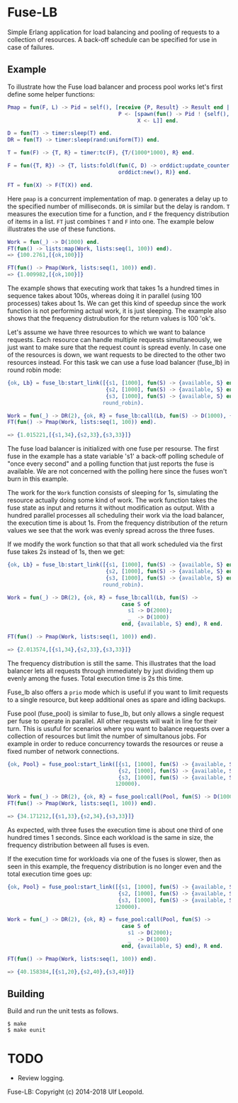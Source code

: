 # Fuse-LB

Simple Erlang application for load balancing and pooling of requests to a
collection of resources. A back-off schedule can be specified for use in case of
failures.


## Example

To illustrate how the Fuse load balancer and process pool works let's first
define some helper functions:

```erlang
Pmap = fun(F, L) -> Pid = self(), [receive {P, Result} -> Result end ||
                                   P <- [spawn(fun() -> Pid ! {self(), F(X)} end) ||
                                         X <- L]] end.

D = fun(T) -> timer:sleep(T) end.
DR = fun(T) -> timer:sleep(rand:uniform(T)) end.

T = fun(F) -> {T, R} = timer:tc(F), {T/(1000*1000), R} end.

F = fun({T, R}) -> {T, lists:foldl(fun(C, D) -> orddict:update_counter(C, 1, D) end,
                                   orddict:new(), R)} end.

FT = fun(X) -> F(T(X)) end.
```

Here `pmap` is a concurrent implementation of map. `D` generates a delay up to
the specified number of milliseconds. `DR` is similar but the delay is random.
`T` measures the execution time for a function, and `F` the frequency
distribution of items in a list. `FT` just combines `T` and `F` into one. The
example below illustrates the use of these functions.

```erlang
Work = fun(_) -> D(1000) end.
FT(fun() -> lists:map(Work, lists:seq(1, 100)) end).
=> {100.2761,[{ok,100}]}

FT(fun() -> Pmap(Work, lists:seq(1, 100)) end).
=> {1.009982,[{ok,100}]}
```

The example shows that executing work that takes 1s a hundred times in sequence
takes about 100s, whereas doing it in parallel (using 100 processes) takes about
1s. We can get this kind of speedup since the work function is not performing
actual work, it is just sleeping. The example also shows that the frequency
distrubution for the return values is 100 'ok's.

Let's assume we have three resources to which we want to balance requests. Each
resource can handle multiple requests simultaneously, we just want to make sure
that the request count is spread evenly. In case one of the resources is down,
we want requests to be directed to the other two resources instead. For this
task we can use a fuse load balancer (fuse_lb) in round robin mode:

```erlang
{ok, Lb} = fuse_lb:start_link([{s1, [1000], fun(S) -> {available, S} end},
                               {s2, [1000], fun(S) -> {available, S} end},
                               {s3, [1000], fun(S) -> {available, S} end}],
                              round_robin).

Work = fun(_) -> DR(2), {ok, R} = fuse_lb:call(Lb, fun(S) -> D(1000), {available, S} end), R end.
FT(fun() -> Pmap(Work, lists:seq(1, 100)) end).

=> {1.015221,[{s1,34},{s2,33},{s3,33}]}
```

The fuse load balancer is initialized with one fuse per resourse. The first fuse
in the example has a state variable 's1' a back-off polling schedule of "once
every second" and a polling function that just reports the fuse is available. We
are not concerned with the polling here since the fuses won't burn in this
example.

The work for the `Work` function consists of sleeping for 1s, simulating the
resource actually doing some kind of work. The work function takes the fuse
state as input and returns it without modification as output. With a hundred
parallel processes all scheduling their work via the load balancer, the
execution time is about 1s. From the frequency distribution of the return values
we see that the work was evenly spread across the three fuses.

If we modify the work function so that that all work scheduled via the first
fuse takes 2s instead of 1s, then we get:

```erlang
{ok, Lb} = fuse_lb:start_link([{s1, [1000], fun(S) -> {available, S} end},
                               {s2, [1000], fun(S) -> {available, S} end},
                               {s3, [1000], fun(S) -> {available, S} end}],
                              round_robin).

Work = fun(_) -> DR(2), {ok, R} = fuse_lb:call(Lb, fun(S) ->
                                    case S of
                                      s1 -> D(2000);
                                      _  -> D(1000)
                                    end, {available, S} end), R end.

FT(fun() -> Pmap(Work, lists:seq(1, 100)) end).

=> {2.013574,[{s1,34},{s2,33},{s3,33}]}
```

The frequency distribution is still the same. This illustrates that the load
balancer lets all requests through immediately by just dividing them up evenly
among the fuses. Total execution time is 2s this time.

Fuse_lb also offers a `prio` mode which is useful if you want to limit requests to
a single resource, but keep additional ones as spare and idling backups.

Fuse pool (fuse_pool) is similar to fuse_lb, but only allows a single request
per fuse to operate in parallel. All other requests will wait in line for their
turn. This is usuful for scenarios where you want to balance requests over a
collection of resources but limit the number of simultanous jobs. For example in
order to reduce concurrency towards the resources or reuse a fixed number of
network connections.

```erlang
{ok, Pool} = fuse_pool:start_link([{s1, [1000], fun(S) -> {available, S} end},
                                   {s2, [1000], fun(S) -> {available, S} end},
                                   {s3, [1000], fun(S) -> {available, S} end}],
                                  120000).

Work = fun(_) -> DR(2), {ok, R} = fuse_pool:call(Pool, fun(S) -> D(1000), {available, S} end), R end.
FT(fun() -> Pmap(Work, lists:seq(1, 100)) end).

=> {34.171212,[{s1,33},{s2,34},{s3,33}]}
```

As expected, with three fuses the execution time is about one third of one
hundred times 1 seconds. Since each workload is the same in size, the frequency
distribution between all fuses is even.

If the execution time for workloads via one of the fuses is slower, then as seen
in this example, the frequency distribution is no longer even and the total
execution time goes up:

```erlang
{ok, Pool} = fuse_pool:start_link([{s1, [1000], fun(S) -> {available, S} end},
                                   {s2, [1000], fun(S) -> {available, S} end},
                                   {s3, [1000], fun(S) -> {available, S} end}],
                                  120000).

Work = fun(_) -> DR(2), {ok, R} = fuse_pool:call(Pool, fun(S) ->
                                    case S of
                                      s1 -> D(2000);
                                      _  -> D(1000)
                                    end, {available, S} end), R end.

FT(fun() -> Pmap(Work, lists:seq(1, 100)) end).

=> {40.158384,[{s1,20},{s2,40},{s3,40}]}
```


## Building

Build and run the unit tests as follows.

    $ make
    $ make eunit


# TODO

* Review logging.

Fuse-LB: Copyright (c) 2014-2018 Ulf Leopold.
